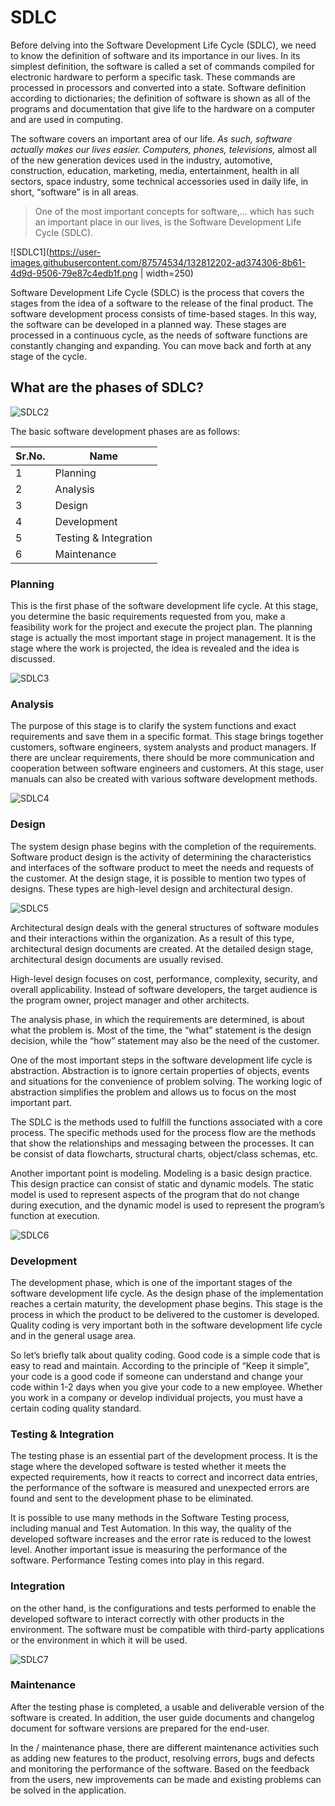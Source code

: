 # SDLC


Before delving into the Software Development Life Cycle (SDLC), we need to know the definition of software and its importance in our lives. In its simplest definition, the software is called a set of commands compiled for electronic hardware to perform a specific task. These commands are processed in processors and converted into a state. Software definition according to dictionaries; the definition of software is shown as all of the programs and documentation that give life to the hardware on a computer and are used in computing.

The software covers an important area of our life. _As such, software actually makes our lives easier. Computers, phones, televisions,_ almost all of the new generation devices used in the industry, automotive, construction, education, marketing, media, entertainment, health in all sectors, space industry, some technical accessories used in daily life, in short, “software” is in all areas.

>One of the most important concepts for software,...
 which has such an important place in our lives, is the Software Development Life Cycle (SDLC).
 
 
 ![SDLC1](https://user-images.githubusercontent.com/87574534/132812202-ad374306-8b61-4d9d-9506-79e87c4edb1f.png | width=250)
 
 
 
 Software Development Life Cycle (SDLC) is the process that covers the stages from the idea of a software to the release of the final product. The software development process consists of time-based stages. In this way, the software can be developed in a planned way. These stages are processed in a continuous cycle, as the needs of software functions are constantly changing and expanding. You can move back and forth at any stage of the cycle.
 
 
 ## What are the phases of SDLC?
 
 
![SDLC2](https://user-images.githubusercontent.com/87574534/132816457-9a94bbcb-9c99-4037-86bc-fe3fe3a0c8b7.png)

 
 
 The basic software development phases are as follows:

|Sr.No.|Name|
|-|-|
|1 | Planning |
|2|Analysis|
|3|Design|
|4|Development|
|5|Testing & Integration|
|6|Maintenance|




### Planning
This is the first phase of the software development life cycle. At this stage, you determine the basic requirements requested from you, make a feasibility work for the project and execute the project plan. The planning stage is actually the most important stage in project management. It is the stage where the work is projected, the idea is revealed and the idea is discussed.


![SDLC3](https://user-images.githubusercontent.com/87574534/132816500-ee3b6e4d-aba6-4bc1-b072-c4539b3ee752.png)



### Analysis
The purpose of this stage is to clarify the system functions and exact requirements and save them in a specific format. This stage brings together customers, software engineers, system analysts and product managers. If there are unclear requirements, there should be more communication and cooperation between software engineers and customers. At this stage, user manuals can also be created with various software development methods.


![SDLC4](https://user-images.githubusercontent.com/87574534/132817240-5ef80733-ce6f-4701-a6ea-2f3434af590a.png)




### Design
The system design phase begins with the completion of the requirements. Software product design is the activity of determining the characteristics and interfaces of the software product to meet the needs and requests of the customer. At the design stage, it is possible to mention two types of designs. These types are high-level design and architectural design.




![SDLC5](https://user-images.githubusercontent.com/87574534/132817523-eb0b5d0f-7e0b-4326-be8b-e770b58941be.png)



Architectural design deals with the general structures of software modules and their interactions within the organization. As a result of this type, architectural design documents are created. At the detailed design stage, architectural design documents are usually revised.

High-level design focuses on cost, performance, complexity, security, and overall applicability. Instead of software developers, the target audience is the program owner, project manager and other architects.


The analysis phase, in which the requirements are determined, is about what the problem is. Most of the time, the “what” statement is the design decision, while the “how” statement may also be the need of the customer.

One of the most important steps in the software development life cycle is abstraction. Abstraction is to ignore certain properties of objects, events and situations for the convenience of problem solving. The working logic of abstraction simplifies the problem and allows us to focus on the most important part.

The SDLC is the methods used to fulfill the functions associated with a core process. The specific methods used for the process flow are the methods that show the relationships and messaging between the processes. It can be consist of data flowcharts, structural charts, object/class schemas, etc.

Another important point is modeling. Modeling is a basic design practice. This design practice can consist of static and dynamic models. The static model is used to represent aspects of the program that do not change during execution, and the dynamic model is used to represent the program’s function at execution.


![SDLC6](https://user-images.githubusercontent.com/87574534/132817698-596fab72-60d1-4110-a755-2d24f428166d.png)


### Development
The development phase, which is one of the important stages of the software development life cycle. As the design phase of the implementation reaches a certain maturity, the development phase begins. This stage is the process in which the product to be delivered to the customer is developed. Quality coding is very important both in the software development life cycle and in the general usage area.


So let’s briefly talk about quality coding. Good code is a simple code that is easy to read and maintain. According to the principle of “Keep it simple”, your code is a good code if someone can understand and change your code within 1-2 days when you give your code to a new employee. Whether you work in a company or develop individual projects, you must have a certain coding quality standard.

### Testing & Integration
The testing phase is an essential part of the development process. It is the stage where the developed software is tested whether it meets the expected requirements, how it reacts to correct and incorrect data entries, the performance of the software is measured and unexpected errors are found and sent to the development phase to be eliminated.

It is possible to use many methods in the Software Testing process, including manual and Test Automation. In this way, the quality of the developed software increases and the error rate is reduced to the lowest level. Another important issue is measuring the performance of the software. Performance Testing comes into play in this regard.


### Integration
on the other hand, is the configurations and tests performed to enable the developed software to interact correctly with other products in the environment. The software must be compatible with third-party applications or the environment in which it will be used.



![SDLC7](https://user-images.githubusercontent.com/87574534/132817885-0f0a21ce-905b-4c62-8cda-e7cbd03ef9bc.png)

### Maintenance
After the testing phase is completed, a usable and deliverable version of the software is created. In addition, the user guide documents and changelog document for software versions are prepared for the end-user.


In the / maintenance phase, there are different maintenance activities such as adding new features to the product, resolving errors, bugs and defects and monitoring the performance of the software. Based on the feedback from the users, new improvements can be made and existing problems can be solved in the application.
